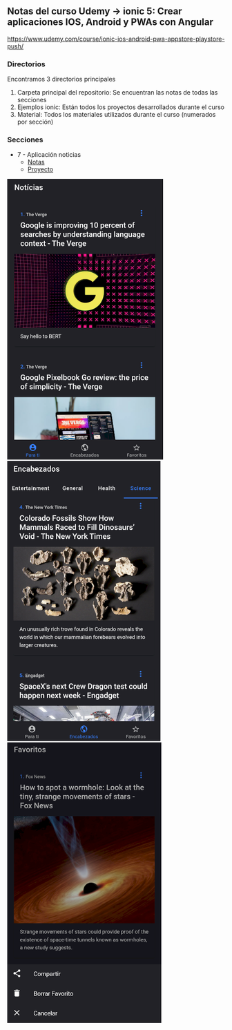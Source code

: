 ## Notas del curso Udemy -> ionic 5: Crear aplicaciones IOS, Android y PWAs con Angular

https://www.udemy.com/course/ionic-ios-android-pwa-appstore-playstore-push/

### Directorios

Encontramos 3 directorios principales

1. Carpeta principal del repositorio: Se encuentran las notas de todas las secciones
2. Ejemplos ionic: Están todos los proyectos desarrollados durante el curso
3. Material: Todos los materiales utilizados durante el curso (numerados por sección)

### Secciones

- 7 - Aplicación noticias
  - [Notas](<./07.App noticias.md>)
  - [Proyecto](<./Ejemplos ionic/04-noticias>)

![Captura 1](./Capturas/04-noticias/noticias1.PNG "Noticias App 1")
![Captura 2](./Capturas/04-noticias/noticias2.PNG "Noticias App 2")
![Captura 3](./Capturas/04-noticias/noticias3.PNG "Noticias App 3")

